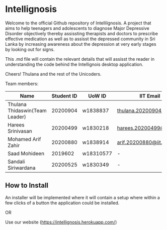 # Intellignosis
Welcome to the official Github repository of Intellilgnosis. 
A project that aims to help teenagers and adolescents to diagnose Major Depressive Disorder objectively thereby assissting therapists and doctors to prescribe effective medication as well as to assisst the depressed community in Sri Lanka by increasing awareness about the depression at very early stages by looking out for signs. 

This .md file will contain the relevant details that will assisst the reader in understanding the code behind the Intellignois desktop application.

Cheers!
Thulana and the rest of the Unicoders.

Team members:

| Name                          | Student ID | UoW ID   | IIT Email                 |
| ---------------------------   | ---------- | -------- |---------------------------|
| Thulana Thidaswin(Team Leader)| 20200904   | w1838837 | thulana.20200904@iit.ac.lk|
| Harees Srinivasan             | 20200499   | w1830218 | harees.20200499@iit.ac.lk |
| Mohamed Arif Zahir            | 20200880   | w1838914 | arif.20200880@iit.ac.lk   |
| Saad Mohideen                 | 2019602    |w18310577 |            -              |
| Sandali Siriwardana           | 20200525   | w1830349 |            -              |

## How to Install

An installer will be implemented where it will contain a setup where within a few clicks of a button the application could be installed.
   
OR

Use our website (https://intellignosis.herokuapp.com/)                                                                        


